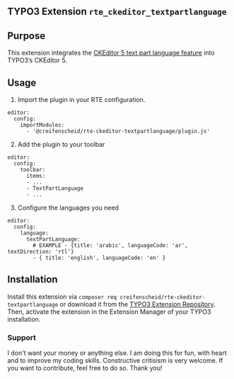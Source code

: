 ## TYPO3 Extension `rte_ckeditor_textpartlanguage`

## Purpose

This extension integrates the [CKEditor 5 text part language feature](https://ckeditor.com/docs/ckeditor5/latest/api/language.html) into TYPO3’s CKEditor 5.

## Usage

1. Import the plugin in your RTE configuration.

```
editor:
  config:
    importModules:
      - '@creifenscheid/rte-ckeditor-textpartlanguage/plugin.js'
```

2. Add the plugin to your toolbar

```
editor:
  config:
    toolbar:
      items:
      - ...
      - TextPartLanguage
      - ...
```

3. Configure the languages you need
```
editor:
  config:
    language:
      textPartLanguage:
        # EXAMPLE - {title: 'arabic', languageCode: 'ar', textDirection: 'rtl'}
        - { title: 'english', languageCode: 'en' }
```


## Installation

Install this extension via `composer req creifenscheid/rte-ckeditor-textpartlanguage` or download it from the [TYPO3 Extension Repository](https://extensions.typo3.org/extension/rte_ckeditor_textpartlanguage/). Then, activate the extension in the Extension Manager of your TYPO3 installation.

### Support
I don't want your money or anything else.
I am doing this for fun, with heart and to improve my coding skills.
Constructive critisism is very welcome.
If you want to contribute, feel free to do so.
Thank you!
